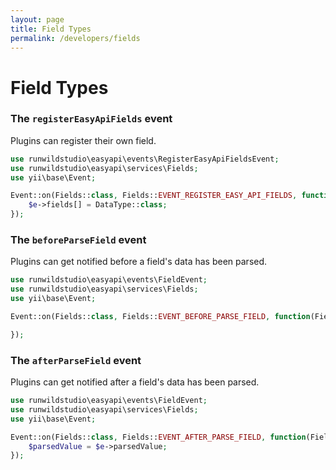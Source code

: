 ```yaml
---
layout: page
title: Field Types
permalink: /developers/fields
---
```

# Field Types

### The `registerEasyApiFields` event
Plugins can register their own field.

```php
use runwildstudio\easyapi\events\RegisterEasyApiFieldsEvent;
use runwildstudio\easyapi\services\Fields;
use yii\base\Event;

Event::on(Fields::class, Fields::EVENT_REGISTER_EASY_API_FIELDS, function(RegisterEasyApiFieldsEvent $e) {
    $e->fields[] = DataType::class;
});
```

### The `beforeParseField` event
Plugins can get notified before a field's data has been parsed.

```php
use runwildstudio\easyapi\events\FieldEvent;
use runwildstudio\easyapi\services\Fields;
use yii\base\Event;

Event::on(Fields::class, Fields::EVENT_BEFORE_PARSE_FIELD, function(FieldEvent $e) {

});
```

### The `afterParseField` event
Plugins can get notified after a field's data has been parsed.

```php
use runwildstudio\easyapi\events\FieldEvent;
use runwildstudio\easyapi\services\Fields;
use yii\base\Event;

Event::on(Fields::class, Fields::EVENT_AFTER_PARSE_FIELD, function(FieldEvent $e) {
    $parsedValue = $e->parsedValue;
});
```
